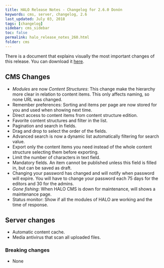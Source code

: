 ```yaml
---
title: HALO Release Notes - Changelog for 2.6.0 Donón
keywords: cms, server, changelog, 2.6
last_updated: July 03, 2018
tags: [changelog]
sidebar: cms_sidebar
toc: false
permalink: halo_release_notes_260.html
folder: cms
---
```


There is a document that explains visually the most important changes of this release. You can download it [here](files/halo_release_notes_260.pdf).

## CMS Changes
- _Modules_ are now _Content Structures_: This change make the hierarchy more clear in relation to content items. This only affects naming, so none URL was changed.
- Remember preferences: Sorting and items per page are now stored for you and used when showing next time.
- Direct access to content items from content structure edition.
- Favorite content structures and filter in the list.
- Pagination and search in fields.
- Drag and drop to select the order of the fields.
- Advanced search is now a dynamic list automatically filtering for search value.
- Export only the content items you need instead of the whole content structure selecting them before exporting.
- Limit the number of characters in text field.
- Mandatory fields. An item cannot be published unless this field is filled in, but can be saved as draft.
- Changing your password has changed and will notify when password will expire. You will have to change your password each 75 days for the editors and 30 for the admins.
- _Gone fishing_: When HALO CMS is down for maintenance, will shows a maintenance page.
- Status monitor: Show if all the modules of HALO are working and the time of response.

## Server changes
- Automatic content cache.
- Media antivirus that scan all uploaded files.

### Breaking changes

- None


